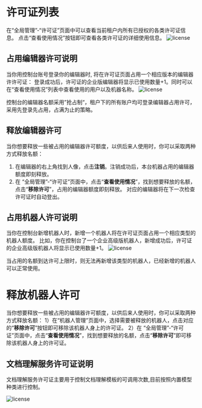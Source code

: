 # 许可证列表
在“全局管理”-“许可证”页面中可以查看当前租户内所有已授权的各类许可证信息。
点击“查看使用情况”按钮即可查看各类许可证的详细使用信息。
![license](https://docimages.blob.core.chinacloudapi.cn/images/Console/docreader/licensenew2.png)

## 占用编辑器许可说明

当你用控制台账号登录你的编辑器时, 将在许可证页面占用一个相应版本的编辑器许许可证：
登录成功后，许可证的企业版编辑器将显示已使用数量+1。同时可以在“查看使用情况”列表中查看使用的用户以及机器名称。
![license](https://docimages.blob.core.chinacloudapi.cn/images/Console/license/V3license2.png)

控制台的编辑器名额采用”抢占制“，租户下的所有账户均可登录编辑器占用许可，采用先登录先占用，占满为止的策略。


## 释放编辑器许可

当你想要释放一些被占用的编辑器许可额度，以供后来人使用时，你可以采取两种方式释放名额：
1. 在编辑器的右上角找到人像，点击**注销**。注销成功后，本台机器占用的编辑器额度即刻释放。
2. 在 “全局管理”-“许可证”页面中，点击“**查看使用情况**”，找到想要释放的名额，点击“**移除许可**”，占用的编辑器额度即刻释放。 对应的编辑器将在下一次检查许可证时自动登出。

## 占用机器人许可说明

当你在控制台新增机器人时，新增一个机器人将在许可证页面占用一个相应类型的机器人额度。
比如，你在控制台了一个企业高级版机器人，新增成功后，许可证的企业高级版机器人将显示已使用数量+1。
![license](https://docimages.blob.core.chinacloudapi.cn/images/Console/license/V3license3.png)

当占用的名额到达许可上限时，则无法再新增该类型的机器人，已经新增的机器人可以正常使用。

# 释放机器人许可
当你想要释放一些被占用的编辑器许可额度，以供后来人使用时，你可以采取两种方式释放名额：
1）在“机器人管理”页面中，选择需要被释放的机器人，点击对应的“**移除许可**”按钮即可移除该机器人身上的许可证。
2）在 “全局管理”-“许可证”页面中，点击“**查看使用情况**”，找到想要释放的名额，点击“**移除许可**”即可移除该机器人身上的许可证。


## 文档理解服务许可证说明

文档理解服务许可证主要用于控制文档理解模板的可调用次数,目前按照内置模型种类进行控制。

![license](https://docimages.blob.core.chinacloudapi.cn/images/Console/docreader/licensenew1.png)
